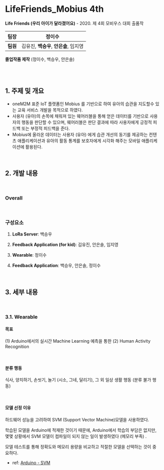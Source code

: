# LifeFriends_Mobius 4th

**Life Friends (우리 아이가 달라졌어요)** - 2020. 제 4회 모비우스 대회 출품작

| 팀장     | **정이수**                    |
|--------|----------------------------|
| **팀원** | 김유진, **백승우**, **안은솔**, 임지영 |

**졸업작품 제작** (정이수, 백승우, 안은솔)

<br>
<br>

## 1. 주제 및 개요

* oneM2M 표준 IoT 플랫폼인 Mobius 를 기반으로 하여 유아의 습관을 지도할수 있는 교육 서비스 개발을 목적으로 하였다.
* 사용자 (유아)의 손목에 채워져 있는 웨어러블을 통해 얻은 데이터를 기반으로 사용자의 행동을 판단할 수 있으며, 웨어러블은 판단 결과에 따라 사용자에게 긍정적 피드백 또는 부정적 피드백을 준다.
* Mobius에 올라온 데이터는 사용자 (유아) 에게 습관 개선의 동기를 제공하는 컨텐츠 애플리케이션과 유아의 활동 통계를 보호자에게 시각화 해주는 모바일 애플리케이션에 활용된다.

<br>

## 2. 개발 내용

<br>

### Overall

<br>


### 구성요소

1. **LoRa Server**: 백승우

2. **Feedback Application (for kid)**: 김유진, 안은솔, 임지영

3. **Wearable**: 정이수

4. **Feedback Application**: 백승우, 안은솔, 정이수

<br>

## 3.  세부 내용

<br>

### 3.1. Wearable

#### 목표

(1) Arduino에서의 실시간 Machine Learning 예측을 통한 (2) Human Activity Recognition

<br>

#### 분류 행동

식사, 양치하기, 손씻기, 놀기 (시소, 그네, 달리기), 그 외 일상 생활 행동 (분류 불가 행동)

<br>

#### 모델 선정 이유

하드웨어 성능을 고려하여 SVM (Support Vector Machine)모델을 사용하였다.

학습된 모델을 Arduino에 적재한 것이기 때문에, Arduino에서 학습의 부담은 없지만, 몇몇 상황에서 SVM 모델이 컴파일이 되지 않는 일이 발생하였다 (메모리 부족) .

모델 테스트를 통해 정확도와 메모리 용량을 비교하고 적절한 모델을 선택하는 것이 중요하다.

* ref: [Arduino - SVM](https://github.com/radzilu/Arduino-SVM)
